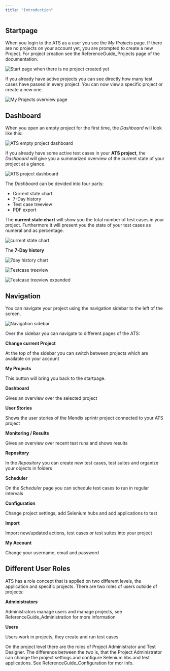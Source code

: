 ```yaml
---
title: "Introduction"
---
```

## Startpage

When you login to the ATS as a user you see the _My Projects_ page. If there are no projects on your account yet, you are prompted to create a new Project. For project creation see the ReferenceGuide_Projects page of the documentation.

![Start page when there is no project created yet](attachments/20644051/21168193.png)

If you already have active projects you can see directly how many test cases have passed in every project. You can now view a specific project or create a new one.

![My Projects overview page](attachments/20644051/21168194.png)

## Dashboard
When you open an empty project for the first time, the _Dashboard_ will look like this:

![ATS empty project dashboard](attachments/Introduction/dashboardEmpty.png)

If you already have some active test cases in your **ATS project**, the _Dashboard_ will give you a summarized overview of the current state of your project at a glance.

![ATS project dashboard](attachments/Introduction/dashboard.png)

The _Dashboard_ can be devided into four parts:
* Current state chart
* 7-Day history
* Test case treeview
* PDF export

The **current state chart** will show you the total number of test cases in your project. Furthermore it will present you the state of your test cases as numeral and as percentage.

![current state chart](attachments/Introduction/doughnutChart.png)

The **7-Day history**

![7day history chart](attachments/Introduction/7dayhistory.png)

![Testcase treeview](attachments/Introduction/treeview.png)

![Testcase treeview expanded](attachments/Introduction/treeviewExpanded.png)

## Navigation

You can navigate your project using the navigation sidebar to the left of the screen.

![Navigation sidebar](attachments/20644051/21168196.png)

Over the sidebar you can navigate to different pages of the ATS:

**Change current Project**

At the top of the sidebar you can switch between projects which are available on your account

**My Projects**

This button will bring you back to the startpage.

**Dashboard**

Gives an overview over the selected project

**User Stories**

Shows the user stories of the Mendix sprintr project connected to your ATS project

**Monitoring / Results**

Gives an overview over recent test runs and shows results

**Repository**

In the _Repository_ you can create new test cases, test suites and organize your objects in folders

**Scheduler**

On the _Scheduler_ page you can schedule test cases to run in regular intervals

**Configuration**

Change project settings, add Selenium hubs and add applications to test

**Import**

Import new/updated actions, test cases or test suites into your project

**My Account**

Change your username, email and password

## Different User Roles

ATS has a role concept that is applied on two different levels, the application and specific projects. There are two roles of users outside of projects:

**Administrators**

Administrators manage users and manage projects, see ReferenceGuide_Administration for more information

**Users**

Users work in projects, they create and run test cases

On the project level there are the roles of Project Administrator and Test Designer. The difference between the two is, that the Project Administrator can change the project settings and configure Selenium hbs and test applications. See ReferenceGuide_Configuration for mor info.
